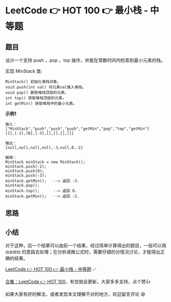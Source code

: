 # LeetCode 👉 HOT 100 👉 最小栈 - 中等题

## 题目

设计一个支持 push ，pop ，top 操作，并能在常数时间内检索到最小元素的栈。

实现 MinStack 类:

    MinStack() 初始化堆栈对象。
    void push(int val) 将元素val推入堆栈。
    void pop() 删除堆栈顶部的元素。
    int top() 获取堆栈顶部的元素。
    int getMin() 获取堆栈中的最小元素。

**示例1**

    输入：
    ["MinStack","push","push","push","getMin","pop","top","getMin"]
    [[],[-2],[0],[-3],[],[],[],[]]

    输出：
    [null,null,null,null,-3,null,0,-2]

    解释：
    MinStack minStack = new MinStack();
    minStack.push(-2);
    minStack.push(0);
    minStack.push(-3);
    minStack.getMin();   --> 返回 -3.
    minStack.pop();
    minStack.top();      --> 返回 0.
    minStack.getMin();   --> 返回 -2.

## 思路



## 小结

对于这种，后一个结果可以由前一个结果，经过简单计算得出的题目，一般可以用 `动态规划` 的思路去处理；在分析递推公式时，需要仔细的分情况讨论，才能得出正确的结果。


[LeetCode 👉 HOT 100 👉 最小栈 - 中等题](https://leetcode-cn.com/problems/min-stack/) ✅


[合集：LeetCode 👉 HOT 100](https://juejin.cn/column/7029946677398077476)，有空就会更新，大家多多支持，点个赞👍

如果大家有好的解法，或者发现本文理解不对的地方，欢迎留言评论 😄

